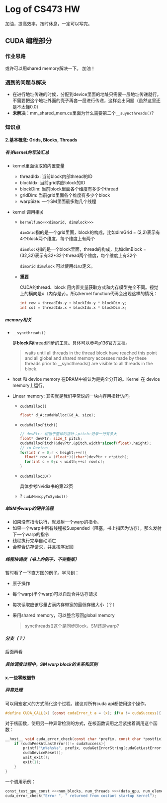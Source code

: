 # Log of CS473 HW
加油，提高效率，按时休息，一定可以写完。
## CUDA 编程部分
### 作业思路
或许可以用shared memory解决一下。
加油！
### 遇到的问题与解决
- 在进行地址传递的时候，分配到device里面的地址只需要一层地址传递就行。不需要把这个地址外面的壳子再套一层进行传递，这样会出问题（虽然这里还是不太懂0.0）
- **未解决**：mm_shared_mem.cu里面为什么需要第二个`__suyncthreads()`?


### 知识点
#### 2.基本概念: Grids, Blocks, Threads

##### 有关kernel的写法汇总
- kernel里面读取的内置变量
  - threadIdx: 当前block内部thread的ID
  - blockIdx: 当前grid内部block的ID
  - blockDim: 当前block里面各个维度有多少个thread
  - gridDim: 当前grid里面各个维度有多少个block
  - warpSize: 一个SM里面最多跑几个线程

- kernel 调用相关
  - `kernelfunc<<<dimGrid, dimBlock>>>`

    `dimGrid`指的是一个grid里面，block的构成，比如dimGrid = (2,2)表示有4个block两个维度，每个维度上有两个

    `dimBlock`指的是一个block里面，thread的构成，比如dimBlock = (32,32)表示有32*32个thread两个维度，每个维度上有32个

    `dimGrid` `dimBlock` 可以使用`dim3`定义。
  - **重要**
    
    CUDA的thread、block 用内置变量获取方式和内存模型完全不同。视觉上的横向是x（内存是y）。所以kernel function代码会出现这样的情况：
    ```c
    int row = threadIdx.y + blockIdx.y * blockDim.y;
    int col = threadIdx.x + blockIdx.x * blockDim.x;
    ```

##### memory相关
- `__syncthreads()`
  
  是**block内**thread同步的工具。具体可以参考p136官方文档。
  > waits until all threads in the thread block have reached this point and all global and shared
memory accesses made by these threads prior to __syncthreads() are visible to all threads
in the block.
- host 和 device memory 在DRAM中被认为是完全分开的。Kernel 在 device memory上运行。
- Linear memory: 其实就是我们平常说的一块内存用指针访问。
  - `cudaMalloc()`
    ```c
    float* d_A;cudaMalloc(&d_A, size);
    ```
  - `cudaMallocPitch()`
    ```c
    // devPtr: 相当于整体的指针；pitch:记录一行有多大
    float* devPtr; size_t pitch;
    cudaMallocPitch(&devPtr,&pitch,width*sizeof(float),height);
    // in Device:
    for(int r = 0;r < height;++r){
      float* row = (float*)((char*)devPtr + r*pitch);
      for(int c = 0;c < width;++c) row[c];
    }
    ```
  - `cudaMalloc3D()`

    具体参考Nvidia书的第22页

  - ? `cudaMemcpyToSymbol()`


##### 单SM多warp的硬件流程

- 如果没有指令执行，就发射一个warp的指令。
- 如果一个warp中所有线程被Suspended（阻塞，书上指因为访存），那么发射下一个warp的指令
- 线程执行完毕自动消亡
- 会整合访存请求，并且按序发回

#####  线程块调度（书上的例子，不完整版）

暂时看了一下直方图的例子。学习到：

- 原子操作

- 每个warp(半个warp)可以自动合并访存请求

- 每次读取应该尽量占满内存带宽的最低存储大小（？）

- 采用shared memory，可以整合写回global memory

  > syncthreads()这个是同步Block，SM还是warp?


##### 分支（？）

后面再看

##### 具体调度过程中，SM warp block的关系和区别

#### x.一些零散细节

##### 异常处理

可以用宏定义的方式简化这个过程。建议对所有cuda api都使用这个操作。

```c
#define CUDA_CALL(x) {const cudaError_t a = (x); if(a != cudaSuccess){ printf("\nCUDA Error: %s (err_num = %d)\n", cudaGetErrorString(a),a); cudaDeviceReset(); assert(0);}}
```

对于核函数，使用另一种异常检测的方式，在核函数调用之后紧接着调用这个函数：

```c
__host__ void cuda_error_check(const char *prefix, const char *postfix){
    if (cudaPeekAtLastError()!= cudaSuccess){
        printf("\n%s%s%s", prefix, cudaGetErrorString(cudaGetLastError()), postfix);
        cudaDeviceReset();
        wait_exit();
        exit(1);
	}
}
```

一个调用示例：

```c
const_test_gpu_const <<<num_blocks, num_threads >>>(data_gpu, num_elements);
cuda_error_check("Error ", " returned from costant startup kernel");
```
